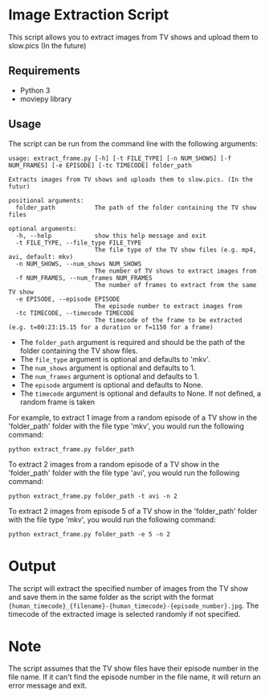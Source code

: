 # Image Extraction Script
This script allows you to extract images from TV shows and upload them to slow.pics (In the future)

## Requirements
- Python 3
- moviepy library
## Usage
The script can be run from the command line with the following arguments:

```
usage: extract_frame.py [-h] [-t FILE_TYPE] [-n NUM_SHOWS] [-f NUM_FRAMES] [-e EPISODE] [-tc TIMECODE] folder_path

Extracts images from TV shows and uploads them to slow.pics. (In the futur)

positional arguments:
  folder_path           The path of the folder containing the TV show files

optional arguments:
  -h, --help            show this help message and exit
  -t FILE_TYPE, --file_type FILE_TYPE
                        The file type of the TV show files (e.g. mp4, avi, default: mkv)
  -n NUM_SHOWS, --num_shows NUM_SHOWS
                        The number of TV shows to extract images from
  -f NUM_FRAMES, --num_frames NUM_FRAMES
                        The number of frames to extract from the same TV show
  -e EPISODE, --episode EPISODE
                        The episode number to extract images from
  -tc TIMECODE, --timecode TIMECODE
                        The timecode of the frame to be extracted (e.g. t=00:23:15.15 for a duration or f=1150 for a frame)
```

- The `folder_path` argument is required and should be the path of the folder containing the TV show files. 
- The `file_type` argument is optional and defaults to 'mkv'. 
- The `num_shows` argument is optional and defaults to 1. 
- The `num_frames` argument is optional and defaults to 1. 
- The `episode` argument is optional and defaults to None.
- The `timecode` argument is optional and defaults to None. If not defined, a random frame is taken

For example, to extract 1 image from a random episode of a TV show in the 'folder_path' folder with the file type 'mkv', you would run the following command:
```
python extract_frame.py folder_path
```

To extract 2 images from a random episode of a TV show in the 'folder_path' folder with the file type 'avi', you would run the following command:
```
python extract_frame.py folder_path -t avi -n 2
```

To extract 2 images from episode 5 of a TV show in the 'folder_path' folder with the file type 'mkv', you would run the following command:
```
python extract_frame.py folder_path -e 5 -n 2
```

# Output
The script will extract the specified number of images from the TV show and save them in the same folder as the script with the format `{human_timecode}_{filename}-{human_timecode}-{episode_number}.jpg`. 
The timecode of the extracted image is selected randomly if not specified.

# Note
The script assumes that the TV show files have their episode number in the file name. If it can't find the episode number in the file name, it will return an error message and exit.